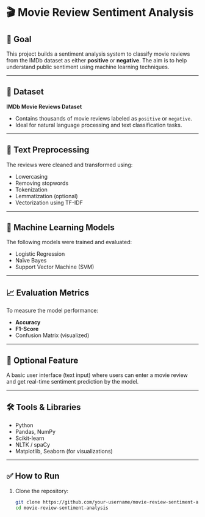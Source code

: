 # 🎬 Movie Review Sentiment Analysis

## 📌 Goal
This project builds a sentiment analysis system to classify movie reviews from the IMDb dataset as either **positive** or **negative**. The aim is to help understand public sentiment using machine learning techniques.

---

## 📂 Dataset
**IMDb Movie Reviews Dataset**

- Contains thousands of movie reviews labeled as `positive` or `negative`.
- Ideal for natural language processing and text classification tasks.

---

## 🧹 Text Preprocessing
The reviews were cleaned and transformed using:
- Lowercasing
- Removing stopwords
- Tokenization
- Lemmatization (optional)
- Vectorization using TF-IDF

---

## 🤖 Machine Learning Models
The following models were trained and evaluated:
- Logistic Regression
- Naïve Bayes
- Support Vector Machine (SVM)

---

## 📈 Evaluation Metrics
To measure the model performance:
- **Accuracy**
- **F1-Score**
- Confusion Matrix (visualized)

---

## 🧠 Optional Feature
A basic user interface (text input) where users can enter a movie review and get real-time sentiment prediction by the model.

---

## 🛠 Tools & Libraries
- Python
- Pandas, NumPy
- Scikit-learn
- NLTK / spaCy
- Matplotlib, Seaborn (for visualizations)

---

## ✅ How to Run
1. Clone the repository:
   ```bash
   git clone https://github.com/your-username/movie-review-sentiment-analysis.git
   cd movie-review-sentiment-analysis
